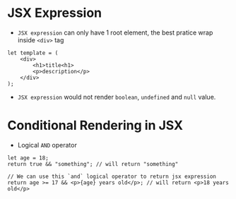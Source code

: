 # JSX Expression

- `JSX expression` can only have 1 root element, the best pratice wrap inside `<div>` tag
```
let template = (
    <div>
        <h1>title<h1>
        <p>description</p>
    </div>
);
```
- `JSX expression` would not render `boolean`, `undefined` and `null` value.

# Conditional Rendering in JSX

- Logical `AND` operator
```
let age = 18;
return true && "something"; // will return "something"

// We can use this `and` logical operator to return jsx expression
return age >= 17 && <p>{age} years old</p>; // will return <p>18 years old</p>
```
